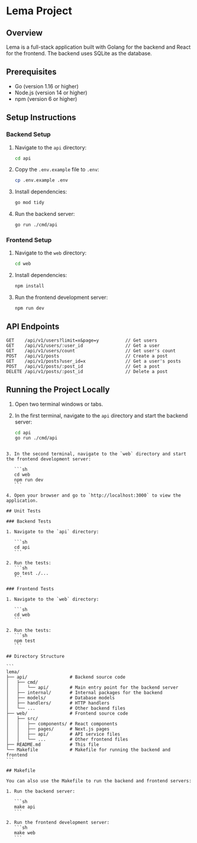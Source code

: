 # Lema Project

## Overview

Lema is a full-stack application built with Golang for the backend and React for the frontend. The backend uses SQLite as the database.

## Prerequisites

- Go (version 1.16 or higher)
- Node.js (version 14 or higher)
- npm (version 6 or higher)

## Setup Instructions

### Backend Setup

1. Navigate to the `api` directory:

   ```sh
   cd api
   ```

2. Copy the `.env.example` file to `.env`:

   ```sh
   cp .env.example .env
   ```

3. Install dependencies:

   ```sh
   go mod tidy
   ```

4. Run the backend server:
   ```sh
   go run ./cmd/api
   ```

### Frontend Setup

1. Navigate to the `web` directory:

   ```sh
   cd web
   ```

2. Install dependencies:

   ```sh
   npm install
   ```

3. Run the frontend development server:
   ```sh
   npm run dev
   ```

## API Endpoints

```
GET    /api/v1/users?limit=x&page=y          // Get users
GET    /api/v1/users/:user_id                // Get a user
GET    /api/v1/users/count                   // Get user's count
POST   /api/v1/posts                         // Create a post
GET    /api/v1/posts?user_id=x               // Get a user's posts
POST   /api/v1/posts/:post_id                // Get a post
DELETE /api/v1/posts/:post_id                // Delete a post
```

## Running the Project Locally

1. Open two terminal windows or tabs.

2. In the first terminal, navigate to the `api` directory and start the backend server:

   ```sh
   cd api
   go run ./cmd/api
   ```

````

3. In the second terminal, navigate to the `web` directory and start the frontend development server:

   ```sh
   cd web
   npm run dev
   ```

4. Open your browser and go to `http://localhost:3000` to view the application.

## Unit Tests

### Backend Tests

1. Navigate to the `api` directory:

   ```sh
   cd api
   ```

2. Run the tests:
   ```sh
   go test ./...
   ```

### Frontend Tests

1. Navigate to the `web` directory:

   ```sh
   cd web
   ```

2. Run the tests:
   ```sh
   npm test
   ```

## Directory Structure

```
lema/
├── api/                # Backend source code
│   ├── cmd/
│   │   └── api/        # Main entry point for the backend server
│   ├── internal/       # Internal packages for the backend
│   ├── models/         # Database models
│   ├── handlers/       # HTTP handlers
│   └── ...             # Other backend files
├── web/                # Frontend source code
│   ├── src/
│   │   ├── components/ # React components
│   │   ├── pages/      # Next.js pages
│   │   ├── api/        # API service files
│   │   └── ...         # Other frontend files
├── README.md           # This file
└── Makefile            # Makefile for running the backend and frontend
```

## Makefile

You can also use the Makefile to run the backend and frontend servers:

1. Run the backend server:

   ```sh
   make api
   ```

2. Run the frontend development server:
   ```sh
   make web
   ```
````
